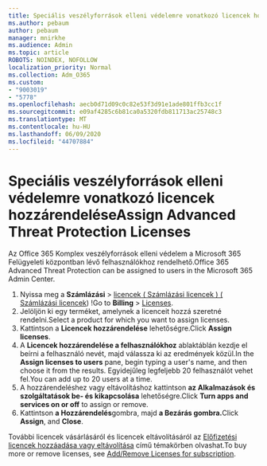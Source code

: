 ```yaml
---
title: Speciális veszélyforrások elleni védelemre vonatkozó licencek hozzárendelése
ms.author: pebaum
author: pebaum
manager: mnirkhe
ms.audience: Admin
ms.topic: article
ROBOTS: NOINDEX, NOFOLLOW
localization_priority: Normal
ms.collection: Adm_O365
ms.custom:
- "9003019"
- "5778"
ms.openlocfilehash: aecb0d71d09c0c82e53f3d91e1ade801ffb3cc1f
ms.sourcegitcommit: e09af4285c6b81ca0a5320fdb811713ac25748c3
ms.translationtype: MT
ms.contentlocale: hu-HU
ms.lasthandoff: 06/09/2020
ms.locfileid: "44707884"
---
```

# <a name="assign-advanced-threat-protection-licenses"></a><span data-ttu-id="db8f7-102">Speciális veszélyforrások elleni védelemre vonatkozó licencek hozzárendelése</span><span class="sxs-lookup"><span data-stu-id="db8f7-102">Assign Advanced Threat Protection Licenses</span></span>

<span data-ttu-id="db8f7-103">Az Office 365 Komplex veszélyforrások elleni védelem a Microsoft 365 Felügyeleti központban lévő felhasználókhoz rendelhető.</span><span class="sxs-lookup"><span data-stu-id="db8f7-103">Office 365 Advanced Threat Protection can be assigned to users in the Microsoft 365 Admin Center.</span></span>

1. <span data-ttu-id="db8f7-104">Nyissa meg a **Számlázási**  >  [licencek ( Számlázási licencek ) ( Számlázási licencek](https://go.microsoft.com/fwlink/p/?linkid=842264)) !</span><span class="sxs-lookup"><span data-stu-id="db8f7-104">Go to **Billing** > [Licenses](https://go.microsoft.com/fwlink/p/?linkid=842264).</span></span>
2. <span data-ttu-id="db8f7-105">Jelöljön ki egy terméket, amelynek a licenceit hozzá szeretné rendelni.</span><span class="sxs-lookup"><span data-stu-id="db8f7-105">Select a product for which you want to assign licenses.</span></span>
3. <span data-ttu-id="db8f7-106">Kattintson a **Licencek hozzárendelése** lehetőségre.</span><span class="sxs-lookup"><span data-stu-id="db8f7-106">Click **Assign licenses**.</span></span>
4. <span data-ttu-id="db8f7-107">A **Licencek hozzárendelése a felhasználókhoz** ablaktáblán kezdje el beírni a felhasználó nevét, majd válassza ki az eredmények közül.</span><span class="sxs-lookup"><span data-stu-id="db8f7-107">In the **Assign licenses to users**  pane, begin typing a user's name, and then choose it from the results.</span></span> <span data-ttu-id="db8f7-108">Egyidejűleg legfeljebb 20 felhasználót vehet fel.</span><span class="sxs-lookup"><span data-stu-id="db8f7-108">You can add up to 20 users at a time.</span></span>
5. <span data-ttu-id="db8f7-109">A hozzárendeléshez vagy eltávolításhoz kattintson **az Alkalmazások és szolgáltatások be- és kikapcsolása** lehetőségre.</span><span class="sxs-lookup"><span data-stu-id="db8f7-109">Click **Turn apps and services on or off**  to assign or remove.</span></span>
6. <span data-ttu-id="db8f7-110">Kattintson **a Hozzárendelés**gombra, majd **a Bezárás gombra.**</span><span class="sxs-lookup"><span data-stu-id="db8f7-110">Click **Assign**, and  **Close**.</span></span>

<span data-ttu-id="db8f7-111">További licencek vásárlásáról és licencek eltávolításáról az [Előfizetési licencek hozzáadása vagy eltávolítása](https://docs.microsoft.com/microsoft-365/commerce/licenses/buy-licenses?view=o365-worldwide#add-or-remove-licenses-for-your-business-subscription) című témakörben olvashat.</span><span class="sxs-lookup"><span data-stu-id="db8f7-111">To buy more or remove licenses, see [Add/Remove Licenses for subscription](https://docs.microsoft.com/microsoft-365/commerce/licenses/buy-licenses?view=o365-worldwide#add-or-remove-licenses-for-your-business-subscription).</span></span>